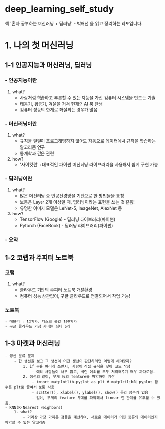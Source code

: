 # deep_learning_self_study
책 '혼자 공부하는 머신러닝 + 딥러닝' - 박해선 을 읽고 정리하는 레포입니다.

# 1. 나의 첫 머신러닝
## 1-1 인공지능과 머신러닝, 딥러닝
### - 인공지능이란
1. what?
    - 사람처럼 학습하고 추론할 수 있는 지능을 가진 컴퓨터 시스템을 만드는 기술
    - 태동기, 황금기, 겨울을 거쳐 현재의 AI 붐 탄생
    - 컴퓨터 성능의 한계로 좌절되는 경우가 많음
### - 머신러닝이란
1. what?
    - 규칙을 일일이 프로그래밍하지 않아도 자동으로 데이터에서 규칙을 학습하는 알고리즘 연구
    - 통계학과 깊은 관련
3. how?
    - '사이킷런' : 대표적인 파이썬 머신러닝 라이브러리을 사용해서 쉽게 구현 가능
### - 딥러닝이란
1. what?
    - 많은 머신러닝 중 인공신경망을 기반으로 한 방법들을 통칭
    - 보통은 Layer 2개 이상일 때, 딥러닝이라는 표현을 쓰는 것 같음!
    - 유명한 이미지 모델은 LeNet-5, ImageNet, AlexNet 등
3. how?
    - TensorFlow (Google) - 딥러닝 라이브러리(파이썬)
    - Pytorch (FaceBook) - 딥러닝 라이브러리(파이썬)
### - 요약

## 1-2 코랩과 주피터 노트북
### 코랩
1. what?
    - 클라우드 기반의 주피터 노트북 개발환경
    - 컴퓨터 성능 상관없이, 구글 클라우드로 연결되어서 작업 가능!
### 노트북
    - 메모리 : 12기가, 디스크 공간 100기가
    - 구글 클라우드 가상 서버는 최대 5개
## 1-3 마켓과 머신러닝
    - 생선 분류 문제
        - 한 생선을 보고 그 생선이 어떤 생선이 판단하려면 어떻게 해야할까?
            1. if 문을 여러개 쓰면서, 사람이 직접 규칙을 찾아 코드 작성
                - 예외 사항들이 너무 많고, 이런 예외를 모두 처리해주기 매우 까다로움.
            2. 생선의 길이, 무게 등의 feature를 파악하여 계산
                - import matplotlib.pyplot as plt # matplotlib의 pyplot 함수를 plt로 줄여서 보통 사용
                - scatter(), xlabel(), ylabel(), show() 등의 함수가 있음
                - 길이, 무게의 feature 두개를 파악해서 linear 한 관계를 유추할 수 있음.
    - KNN(K-Nearest Neighbors)
        1. what?
            - 거리상 가장 가까운 점들을 계산하여, 새로운 데이터가 어떤 종류의 데이터인지 파악할 수 있는 알고리즘
